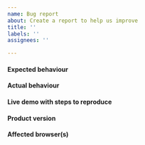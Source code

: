 ```yaml
---
name: Bug report
about: Create a report to help us improve
title: ''
labels: ''
assignees: ''

---
```


#### Expected behaviour


#### Actual behaviour


#### Live demo with steps to reproduce
<!-- template: https://jsfiddle.net/highcharts/LLExL/ -->

#### Product version
<!-- Highcharts Core, Stock, Maps, Gantt, or Dashboards, plus version number -->

#### Affected browser(s)
